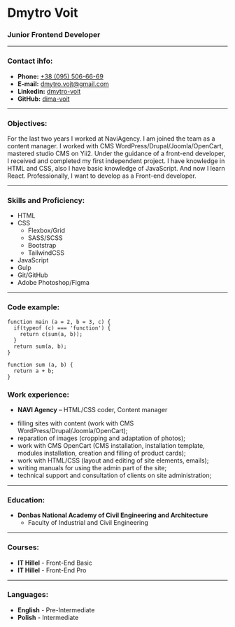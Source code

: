 # Dmytro Voit

### Junior Frontend Developer
----
### Contact ihfo:

* __Phone:__ [+38 (095) 506-66-69](tel:+380955066669)
* __E-mail:__ [dmytro.vojt@gmail.com](mailto:dmytro.vojt@gmail.com)
* __Linkedin:__ [dmytro-voit](https://www.linkedin.com/in/dmytro-voit)
* __GitHub:__ [dima-voit](https://github.com/dima-voit)

----

### Objectives:

For the last two years I worked at NaviAgency. I am joined the team as a content manager. I worked with CMS WordPress/Drupal/Joomla/OpenCart, mastered studio CMS on Yii2. Under the guidance of a front-end developer, I received and completed my first independent project. I have knowledge in HTML and CSS, also I have basic knowledge of JavaScript. And now I learn React. Professionally, I want to develop as a Front-end developer.

----

### Skills and Proficiency:

* HTML
* CSS
  + Flexbox/Grid
  + SASS/SCSS
  + Bootstrap
  + TailwindCSS
* JavaScript
* Gulp
* Git/GitHub
* Adobe Photoshop/Figma

----

### Code example:

```
function main (a = 2, b = 3, c) { 
  if(typeof (c) === 'function') {
    return c(sum(a, b));
  }
  return sum(a, b);
}

function sum (a, b) { 
  return a + b; 
}
```

### Work experience:

* __NAVI Agency__ – HTML/CSS coder, Content manager
 + filling sites with content (work with CMS WordPress/Drupal/Joomla/OpenCart);
 + reparation of images (cropping and adaptation of photos);
 + work with CMS OpenCart (CMS installation, installation template, modules installation, creation and filling of product cards);
 + work with HTML/CSS (layout and editing of site elements, emails);
 + writing manuals for using the admin part of the site;
 + technical support and consultation of clients on site administration;

----

### Education:

* **Donbas National Academy of Civil Engineering and Architecture**
  + Faculty of Industrial and Civil Engineering

----

### Courses:

* **IT Hillel** - Front-End Basic
* **IT Hillel** - Front-End Pro

----

### Languages:

* **English** - Pre-Intermediate
* **Polish** - Intermediate

